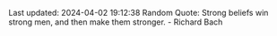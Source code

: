 Last updated: 2024-04-02 19:12:38
Random Quote: Strong beliefs win strong men, and then make them stronger. - Richard Bach